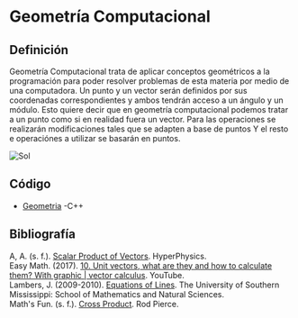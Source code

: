 
# Geometría Computacional  

 
 ## Definición  

Geometría Computacional trata de aplicar conceptos geométricos a la programación para poder resolver problemas de esta materia por medio de una computadora.
Un punto y un vector serán definidos por sus coordenadas correspondientes y ambos tendrán acceso a un ángulo y un módulo. Esto quiere decir que en geometría computacional podemos tratar a un punto como si en realidad fuera un vector. 
Para las operaciones se realizarán modificaciones tales que se adapten a base de puntos Y el resto e operaciónes a utilizar se basarán en puntos.

![Sol](http://farm6.static.flickr.com/5023/5872821426_4cd057bcc0.jpg)
 

## Código
  * [Geometria](https://github.com/Amy312/Algoritmica/blob/main/Geometr%C3%ADa/geometria.cpp)  -C++

## Bibliografía  
A, A. (s. f.). [Scalar Product of Vectors](http://hyperphysics.phy-astr.gsu.edu/hbase/vsca.html). HyperPhysics.  
Easy Math. (2017). [10. Unit vectors, what are they and how to calculate them? With graphic | vector calculus](https://www.youtube.com/watch?v=cfe-IS-gNoU). YouTube.  
Lambers, J. (2009-2010). [Equations of Lines](https://www.math.usm.edu/lambers/mat169/fall09/lecture25.pdf). The University of Southern Mississippi: School of Mathematics and Natural Sciences.   
Math's Fun. (s. f.). [Cross Product](https://www.mathsisfun.com/algebra/vectors-cross-product.html). Rod Pierce.  
